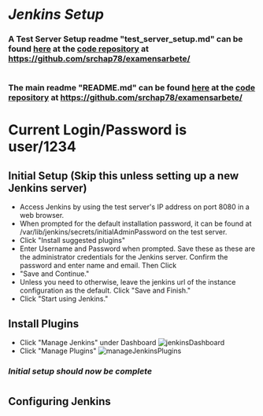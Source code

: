 # _**Jenkins Setup**_
### A Test Server Setup readme "test_server_setup.md" can be found [here](https://github.com/srchap78/examensarbete/test_server_setup.md) at the [code repository](https://github.com/srchap78/examensarbete/) at https://github.com/srchap78/examensarbete/
#
### The main readme "README.md" can be found [here](https://github.com/srchap78/examensarbete/readme.md) at the [code repository](https://github.com/srchap78/examensarbete/) at https://github.com/srchap78/examensarbete/
#
# Current Login/Password is user/1234
## Initial Setup (Skip this unless setting up a new Jenkins server)
* Access Jenkins by using the test server's IP address on port 8080 in a web browser. 
* When prompted for the default installation password, it can be found at /var/lib/jenkins/secrets/initialAdminPassword on the test server.
* Click "Install suggested plugins"
* Enter Username and Password when prompted. Save these as these are the administrator credentials for the Jenkins server. Confirm the password and enter name and email. Then Click
* "Save and Continue."
* Unless you need to otherwise, leave the jenkins url of the instance configuration as the default. Click "Save and Finish."
* Click "Start using Jenkins."
## Install Plugins
* Click "Manage Jenkins" under Dashboard ![jenkinsDashboard](https://drive.google.com/file/d/1v9YEu8AHuk8BghW22pDkpaXoRN9q_d3r/view?usp=sharing)
* Click "Manage Plugins" ![manageJenkinsPlugins](https://drive.google.com/file/d/1pNTStV9KiArJ-JftLd2T4cwHzBC_Kzrg/view?usp=sharing)
### _**Initial setup should now be complete**_
#
#
## Configuring Jenkins


